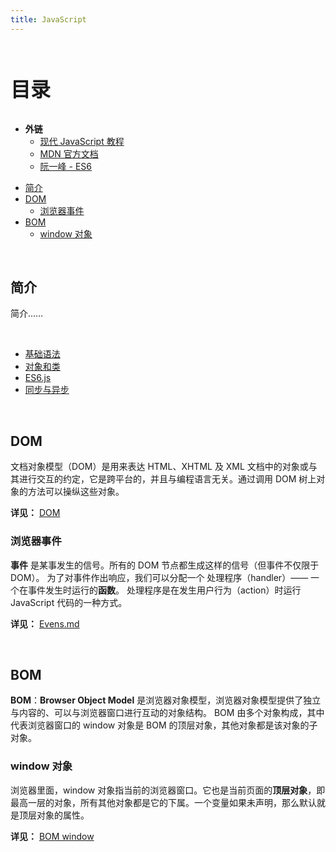 ```yaml
---
title: JavaScript
---
```


<br><p style="font-size: 32px; font-weight: bold;">目录</p>

- **外链**
  - [现代 JavaScript 教程](https://zh.javascript.info/)
  - [MDN 官方文档](https://developer.mozilla.org/zh-CN/)
  - [阮一峰 - ES6](https://es6.ruanyifeng.com)

<!-- @import "[TOC]" {cmd="toc" depthFrom=2 depthTo=5 orderedList=false} -->

<!-- code_chunk_output -->

- [简介](#简介)
- [DOM](#dom)
  - [浏览器事件](#浏览器事件)
- [BOM](#bom)
  - [window 对象](#window-对象)

<!-- /code_chunk_output -->

<br>

## 简介

简介……

<br>

- [基础语法](base.md)
- [对象和类](Object.md)
- [ES6.js](ES6.js.md)
- [同步与异步](Async.md)

<br>

## DOM

文档对象模型（DOM）是用来表达 HTML、XHTML 及 XML 文档中的对象或与其进行交互的约定，它是跨平台的，并且与编程语言无关。通过调用 DOM 树上对象的方法可以操纵这些对象。

**详见：** [DOM](DOM.md)

### 浏览器事件

**事件** 是某事发生的信号。所有的 DOM 节点都生成这样的信号（但事件不仅限于 DOM）。 为了对事件作出响应，我们可以分配一个 处理程序（handler）—— 一个在事件发生时运行的**函数**。 处理程序是在发生用户行为（action）时运行 JavaScript 代码的一种方式。

**详见：** [Evens.md](Events.md)

<br>

## BOM

**BOM**：**Browser Object Model** 是浏览器对象模型，浏览器对象模型提供了独立与内容的、可以与浏览器窗口进行互动的对象结构。 BOM 由多个对象构成，其中代表浏览器窗口的 window 对象是 BOM 的顶层对象，其他对象都是该对象的子对象。

### window 对象

浏览器里面，window 对象指当前的浏览器窗口。它也是当前页面的**顶层对象**，即最高一层的对象，所有其他对象都是它的下属。一个变量如果未声明，那么默认就是顶层对象的属性。

**详见：** [BOM window](BOM.md)
